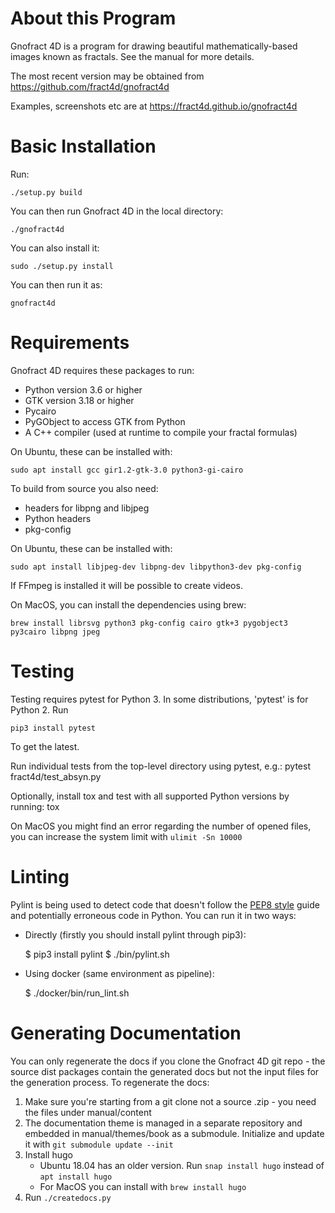 About this Program
==================

Gnofract 4D is a program for drawing beautiful mathematically-based
images known as fractals. See the manual for more details.

The most recent version may be obtained from
https://github.com/fract4d/gnofract4d

Examples, screenshots etc are at https://fract4d.github.io/gnofract4d

Basic Installation
==================

Run:

    ./setup.py build

You can then run Gnofract 4D in the local directory:

    ./gnofract4d

You can also install it:

    sudo ./setup.py install

You can then run it as:

    gnofract4d

Requirements
============

Gnofract 4D requires these packages to run:

- Python version 3.6 or higher
- GTK version 3.18 or higher
- Pycairo
- PyGObject to access GTK from Python
- A C++ compiler (used at runtime to compile your fractal formulas)

On Ubuntu, these can be installed with:

    sudo apt install gcc gir1.2-gtk-3.0 python3-gi-cairo

To build from source you also need:

- headers for libpng and libjpeg
- Python headers
- pkg-config

On Ubuntu, these can be installed with:

    sudo apt install libjpeg-dev libpng-dev libpython3-dev pkg-config

If FFmpeg is installed it will be possible to create videos.

On MacOS, you can install the dependencies using brew:

    brew install librsvg python3 pkg-config cairo gtk+3 pygobject3 py3cairo libpng jpeg

Testing
=======

Testing requires pytest for Python 3. In some distributions, 'pytest' is for Python 2. Run

    pip3 install pytest

To get the latest.

Run individual tests from the top-level directory using pytest, e.g.:
    pytest fract4d/test_absyn.py

Optionally, install tox and test with all supported Python versions by running:
    tox

On MacOS you might find an error regarding the number of opened files, you can increase the system limit with `ulimit -Sn 10000`

Linting
=======

Pylint is being used to detect code that doesn't follow the [PEP8 style](https://www.python.org/dev/peps/pep-0008/) guide and potentially erroneous code in Python.
You can run it in two ways:

 - Directly (firstly you should install pylint through pip3):

    $ pip3 install pylint
    $ ./bin/pylint.sh

 - Using docker (same environment as pipeline):

    $ ./docker/bin/run_lint.sh

Generating Documentation
========================

You can only regenerate the docs if you clone the Gnofract 4D git repo - the source dist packages contain the generated docs but not the input files for the generation process. To regenerate the docs:

1. Make sure you're starting from a git clone not a source .zip - you need the files under manual/content
2. The documentation theme is managed in a separate repository and embedded in manual/themes/book as a submodule. Initialize and update it with `git submodule update --init`
3. Install hugo
    * Ubuntu 18.04 has an older version. Run `snap install hugo` instead of `apt install hugo`
    * For MacOS you can install with `brew install hugo`
4. Run `./createdocs.py`
